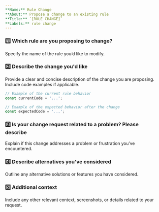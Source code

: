 ```yaml
---
**Name:** Rule Change  
**About:** Propose a change to an existing rule  
**Title:** `[RULE CHANGE]`  
**Labels:** rule change  
---
```


<!-- ✨ Thanks for suggesting a rule change! ➡️ Please follow this template to ensure we understand your proposal clearly. -->

### 1️⃣ Which rule are you proposing to change?

Specify the name of the rule you’d like to modify.

### 2️⃣ Describe the change you'd like

Provide a clear and concise description of the change you are proposing. Include code examples if applicable.

```js
// Example of the current rule behavior
const currentCode = '...';

// Example of the expected behavior after the change
const expectedCode = '...';
```

### 3️⃣ Is your change request related to a problem? Please describe

Explain if this change addresses a problem or frustration you’ve encountered.

### 4️⃣ Describe alternatives you've considered

Outline any alternative solutions or features you have considered.

### 5️⃣ Additional context

Include any other relevant context, screenshots, or details related to your request.
